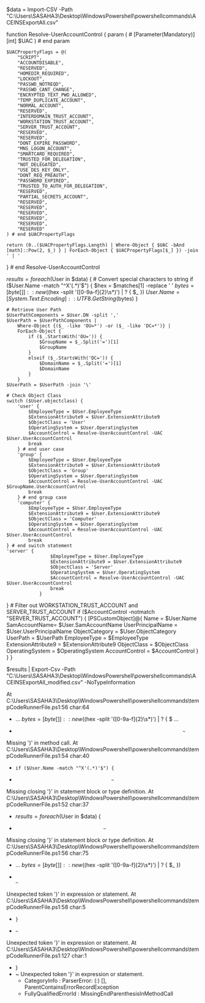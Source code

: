 
$data = Import-CSV -Path "C:\Users\SASAHA3\Desktop\WindowsPowershell\powershellcommands\ACEINSExportAll.csv"

function Resolve-UserAccountControl {
    param (
        # 
        [Parameter(Mandatory)]
        [int]
        $UAC
    ) # end param

   
    $UACPropertyFlags = @(
        "SCRIPT",
        "ACCOUNTDISABLE",
        "RESERVED",
        "HOMEDIR_REQUIRED",
        "LOCKOUT",
        "PASSWD_NOTREQD",
        "PASSWD_CANT_CHANGE",
        "ENCRYPTED_TEXT_PWD_ALLOWED",
        "TEMP_DUPLICATE_ACCOUNT",
        "NORMAL_ACCOUNT",
        "RESERVED",
        "INTERDOMAIN_TRUST_ACCOUNT",
        "WORKSTATION_TRUST_ACCOUNT",
        "SERVER_TRUST_ACCOUNT",
        "RESERVED",
        "RESERVED",
        "DONT_EXPIRE_PASSWORD",
        "MNS_LOGON_ACCOUNT",
        "SMARTCARD_REQUIRED",
        "TRUSTED_FOR_DELEGATION",
        "NOT_DELEGATED",
        "USE_DES_KEY_ONLY",
        "DONT_REQ_PREAUTH",
        "PASSWORD_EXPIRED",
        "TRUSTED_TO_AUTH_FOR_DELEGATION",
        "RESERVED",
        "PARTIAL_SECRETS_ACCOUNT",
        "RESERVED",
        "RESERVED",
        "RESERVED",
        "RESERVED",
        "RESERVED",
        "RESERVED"
    ) # end $UACPropertyFlags

    return (0..($UACPropertyFlags.Length) | Where-Object { $UAC -bAnd [math]::Pow(2, $_) } | ForEach-Object { $UACPropertyFlags[$_] }) -join ' | '
} # end Resolve-UserAccountControl

$results = foreach ($User in $data) {
    # Convert special characters to string
    if ($User.Name -match "^X'(.*)'$") {
        $hex = $matches[1] -replace ' '
        $bytes = [byte[]]::new(($hex -split '([0-9a-f]{2}\s*)') | ? { $_ })
        $User.Name = [System.Text.Encoding]::UTF8.GetString($bytes)
    }


    # Retrieve User Path
    $UserPathComponents = $User.DN -split ','
    $UserPath = $UserPathComponents |
        Where-Object {($_ -like 'OU=*') -or ($_ -like 'DC=*')} | 
        ForEach-Object {
            if ($_.StartsWith('OU=')) {
                $GroupName = $_.Split('=')[1]
                $GroupName
            }
            elseif ($_.StartsWith('DC=')) {
                $DomainName = $_.Split('=')[1]
                $DomainName
            }
        }
    $UserPath = $UserPath -join '\'

    # Check Object Class
    switch ($User.objectclass) {
        'user' {
            $EmployeeType = $User.EmployeeType
            $ExtensionAttribute9 = $User.ExtensionAttribute9
            $ObjectClass = 'User'
            $OperatingSystem = $User.OperatingSystem
            $AccountControl = Resolve-UserAccountControl -UAC $User.UserAccountControl
            break
        } # end user case
        'group' {
            $EmployeeType = $User.EmployeeType
            $ExtensionAttribute9 = $User.ExtensionAttribute9
            $ObjectClass = 'Group'
            $OperatingSystem = $User.OperatingSystem
            $AccountControl = Resolve-UserAccountControl -UAC $GroupName.UserAccountControl
            break
        } # end group case
        'computer' {
            $EmployeeType = $User.EmployeeType
            $ExtensionAttribute9 = $User.ExtensionAttribute9
            $ObjectClass = 'Computer'
            $OperatingSystem = $User.OperatingSystem
            $AccountControl = Resolve-UserAccountControl -UAC $User.UserAccountControl
            break
    } # end switch statement
    'server' {
                    $EmployeeType = $User.EmployeeType
                    $ExtensionAttribute9 = $User.ExtensionAttribute9
                    $ObjectClass = 'Server'
                    $OperatingSystem = $User.OperatingSystem
                    $AccountControl = Resolve-UserAccountControl -UAC $User.UserAccountControl
                    break
                }
 }
    # Filter out WORKSTATION_TRUST_ACCOUNT and SERVER_TRUST_ACCOUNT
    if ($AccountControl -notmatch "SERVER_TRUST_ACCOUNT") {
        [PSCustomObject]@{
            Name = $User.Name
            SamAccountName= $User.SamAccountName
            UserPrincipalName = $User.UserPrincipalName
            ObjectCategory = $User.ObjectCategory
            UserPath = $UserPath
            EmployeeType = $EmployeeType
            ExtensionAttribute9 = $ExtensionAttribute9
            ObjectClass = $ObjectClass
            OperatingSystem = $OperatingSystem
            AccountControl = $AccountControl
        }
    }
}



$results | Export-Csv -Path "C:\Users\SASAHA3\Desktop\WindowsPowershell\powershellcommands\ACEINSExportAll_modified.csv" -NoTypeInformation





At C:\Users\SASAHA3\Desktop\WindowsPowershell\powershellcommands\tempCodeRunnerFile.ps1:56 char:64
+ ...       $bytes = [byte[]]::new(($hex -split '([0-9a-f]{2}\s*)') | ? { $ ...
+                                                                  ~
Missing ')' in method call.
At C:\Users\SASAHA3\Desktop\WindowsPowershell\powershellcommands\tempCodeRunnerFile.ps1:54 char:40
+     if ($User.Name -match "^X'(.*)'$") {
+                                        ~
Missing closing '}' in statement block or type definition.
At C:\Users\SASAHA3\Desktop\WindowsPowershell\powershellcommands\tempCodeRunnerFile.ps1:52 char:37
+ $results = foreach ($User in $data) {
+                                     ~
Missing closing '}' in statement block or type definition.
At C:\Users\SASAHA3\Desktop\WindowsPowershell\powershellcommands\tempCodeRunnerFile.ps1:56 char:75
+ ...   $bytes = [byte[]]::new(($hex -split '([0-9a-f]{2}\s*)') | ? { $_ })
+                                                                         ~
Unexpected token ')' in expression or statement.
At C:\Users\SASAHA3\Desktop\WindowsPowershell\powershellcommands\tempCodeRunnerFile.ps1:58 char:5
+     }
+     ~
Unexpected token '}' in expression or statement.
At C:\Users\SASAHA3\Desktop\WindowsPowershell\powershellcommands\tempCodeRunnerFile.ps1:127 char:1
+ }
+ ~
Unexpected token '}' in expression or statement.
    + CategoryInfo          : ParserError: (:) [], ParentContainsErrorRecordException
    + FullyQualifiedErrorId : MissingEndParenthesisInMethodCall
 
